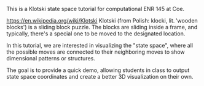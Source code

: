 This is a Klotski state space tutorial for computational ENR 145 at Coe.

https://en.wikipedia.org/wiki/Klotski
Klotski (from Polish: klocki, lit. 'wooden blocks') is a sliding block puzzle. The blocks are sliding inside a frame, and typically, there's a special one to be moved to the designated location.

In this tutorial, we are interested in visualizing the "state space", where all the possible moves are connected to their neighboring moves to show dimensional patterns or structures.

The goal is to provide a quick demo, allowing students in class to output state space coordinates and create a better 3D visualization on their own.

